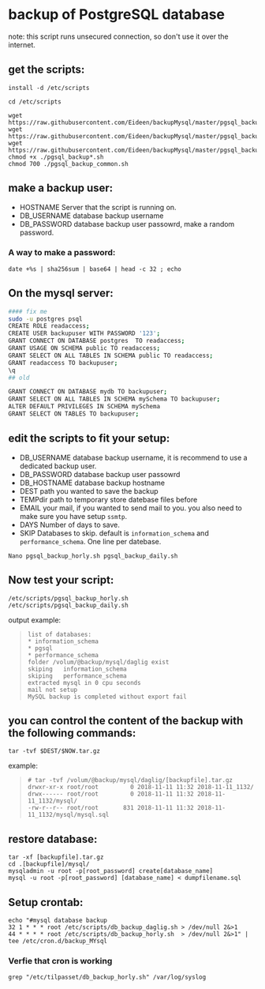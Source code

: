 # backup of PostgreSQL database
note: this script runs unsecured connection, so don't use it over the internet.

## get the scripts:
```
install -d /etc/scripts

cd /etc/scripts
```

```
wget https://raw.githubusercontent.com/Eideen/backupMysql/master/pgsql_backup_daily.sh
wget https://raw.githubusercontent.com/Eideen/backupMysql/master/pgsql_backup_common.sh
wget https://raw.githubusercontent.com/Eideen/backupMysql/master/pgsql_backup_horly.sh
chmod +x ./pgsql_backup*.sh
chmod 700 ./pgsql_backup_common.sh
```
## make a backup user:
* HOSTNAME
Server that the script is running on.
* DB_USERNAME
database backup username
* DB_PASSWORD
database backup user passowrd, make a random password.

### A way to make a password:
```
date +%s | sha256sum | base64 | head -c 32 ; echo
```
## On the mysql server:
```bash
#### fix me
sudo -u postgres psql
CREATE ROLE readaccess;
CREATE USER backupuser WITH PASSWORD '123';
GRANT CONNECT ON DATABASE postgres  TO readaccess;
GRANT USAGE ON SCHEMA public TO readaccess;
GRANT SELECT ON ALL TABLES IN SCHEMA public TO readaccess;
GRANT readaccess TO backupuser;
\q
## old

GRANT CONNECT ON DATABASE mydb TO backupuser;
GRANT SELECT ON ALL TABLES IN SCHEMA mySchema TO backupuser;
ALTER DEFAULT PRIVILEGES IN SCHEMA mySchema
GRANT SELECT ON TABLES TO backupuser;

```
## edit the scripts to fit your setup:
* DB_USERNAME
database backup username, it is recommend to use a dedicated backup user.
* DB_PASSWORD
database backup user passowrd
* DB_HOSTNAME
database backup hostname
* DEST
path you wanted to save the backup
* TEMPdir
path to temporary store datebase files before
* EMAIL
your mail, if you wanted to send mail to you. you also need to make sure you have setup `ssmtp`.
* DAYS
Number of days to save.
* SKIP
Databases to skip.
default is `information_schema` and `performance_schema`. One line per datebase.
```
Nano pgsql_backup_horly.sh pgsql_backup_daily.sh
```

## Now test your script:
```
/etc/scripts/pgsql_backup_horly.sh
/etc/scripts/pgsql_backup_daily.sh
```
output example:
>```
>list of databases:
>* information_schema
>* pgsql
>* performance_schema
>folder /volum/@backup/mysql/daglig exist
>skiping   information_schema
>skiping   performance_schema
>extracted mysql in 0 cpu seconds
>mail not setup
>MySQL backup is completed without export fail

## you can control the content of the backup with the following commands:
 ```
 tar -tvf $DEST/$NOW.tar.gz
 ```
example:
>```
> # tar -tvf /volum/@backup/mysql/daglig/[backupfile].tar.gz
>drwxr-xr-x root/root         0 2018-11-11 11:32 2018-11-11_1132/
>drwx------ root/root         0 2018-11-11 11:32 2018-11-11_1132/mysql/
>-rw-r--r-- root/root       831 2018-11-11 11:32 2018-11-11_1132/mysql/mysql.sql
> ```
## restore database:
 ```
tar -xf [backupfile].tar.gz
cd .[backupfile]/mysql/
mysqladmin -u root -p[root_password] create[database_name]
mysql -u root -p[root_password] [database_name] < dumpfilename.sql
 ```
## Setup crontab:
```
echo "#mysql database backup
32 1 * * * root /etc/scripts/db_backup_daglig.sh > /dev/null 2&>1
44 * * * * root /etc/scripts/db_backup_horly.sh  > /dev/null 2&>1" | tee /etc/cron.d/backup_MYsql
```
### Verfie that cron is working
```
grep "/etc/tilpasset/db_backup_horly.sh" /var/log/syslog
```
